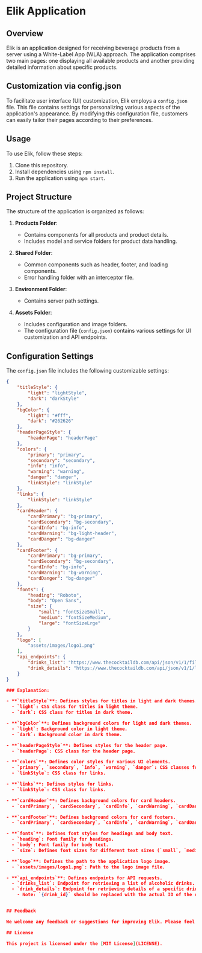 # Elik Application

## Overview

Elik is an application designed for receiving beverage products from a server using a White-Label App (WLA) approach. The application comprises two main pages: one displaying all available products and another providing detailed information about specific products.

## Customization via config.json

To facilitate user interface (UI) customization, Elik employs a `config.json` file. This file contains settings for personalizing various aspects of the application's appearance. By modifying this configuration file, customers can easily tailor their pages according to their preferences.

## Usage

To use Elik, follow these steps:

1. Clone this repository.
2. Install dependencies using `npm install`.
3. Run the application using `npm start`.

## Project Structure

The structure of the application is organized as follows:

1. **Products Folder**:
   - Contains components for all products and product details.
   - Includes model and service folders for product data handling.

2. **Shared Folder**:
   - Common components such as header, footer, and loading components.
   - Error handling folder with an interceptor file.

3. **Environment Folder**:
   - Contains server path settings.

4. **Assets Folder**:
   - Includes configuration and image folders.
   - The configuration file (`config.json`) contains various settings for UI customization and API endpoints.

## Configuration Settings

The `config.json` file includes the following customizable settings:

```json
{
    "titleStyle": {
        "light": "lightStyle",
        "dark": "darkStyle"
    },
    "bgColor": {
        "light": "#fff",
        "dark": "#262626"
    },
    "headerPageStyle": {
        "headerPage": "headerPage"
    },
    "colors": {
        "primary": "primary",
        "secondary": "secondary",
        "info": "info",
        "warning": "warning",
        "danger": "danger",
        "linkStyle": "linkStyle"
    },
    "links": {
        "linkStyle": "linkStyle"
    },
    "cardHeader": {
        "cardPrimary": "bg-primary",
        "cardSecondary": "bg-secondary",
        "cardInfo": "bg-info",
        "cardWarning": "bg-light-header",
        "cardDanger": "bg-danger"
    },
    "cardFooter": {
        "cardPrimary": "bg-primary",
        "cardSecondary": "bg-secondary",
        "cardInfo": "bg-info",
        "cardWarning": "bg-warning",
        "cardDanger": "bg-danger"
    },
    "fonts": {
        "heading": "Roboto",
        "body": "Open Sans",
        "size": {
            "small": "fontSizeSmall",
            "medium": "fontSizeMedium",
            "large": "fontSizeLrge"
        }
    },
    "logo": [
        "assets/images/logo1.png"
    ],
    "api_endpoints": {
        "drinks_list": "https://www.thecocktaildb.com/api/json/v1/1/filter.php?a=Alcoholic",
        "drink_details": "https://www.thecocktaildb.com/api/json/v1/1/lookup.php?i={drink_id}"
    }
}

### Explanation:

- **`titleStyle`**: Defines styles for titles in light and dark themes.
  - `light`: CSS class for titles in light theme.
  - `dark`: CSS class for titles in dark theme.

- **`bgColor`**: Defines background colors for light and dark themes.
  - `light`: Background color in light theme.
  - `dark`: Background color in dark theme.

- **`headerPageStyle`**: Defines styles for the header page.
  - `headerPage`: CSS class for the header page.

- **`colors`**: Defines color styles for various UI elements.
  - `primary`, `secondary`, `info`, `warning`, `danger`: CSS classes for different color styles.
  - `linkStyle`: CSS class for links.

- **`links`**: Defines styles for links.
  - `linkStyle`: CSS class for links.

- **`cardHeader`**: Defines background colors for card headers.
  - `cardPrimary`, `cardSecondary`, `cardInfo`, `cardWarning`, `cardDanger`: CSS classes for different card header colors.

- **`cardFooter`**: Defines background colors for card footers.
  - `cardPrimary`, `cardSecondary`, `cardInfo`, `cardWarning`, `cardDanger`: CSS classes for different card footer colors.

- **`fonts`**: Defines font styles for headings and body text.
  - `heading`: Font family for headings.
  - `body`: Font family for body text.
  - `size`: Defines font sizes for different text sizes (`small`, `medium`, `large`).

- **`logo`**: Defines the path to the application logo image.
  - `assets/images/logo1.png`: Path to the logo image file.

- **`api_endpoints`**: Defines endpoints for API requests.
  - `drinks_list`: Endpoint for retrieving a list of alcoholic drinks.
  - `drink_details`: Endpoint for retrieving details of a specific drink by ID.
    - Note: `{drink_id}` should be replaced with the actual ID of the drink.


## Feedback

We welcome any feedback or suggestions for improving Elik. Please feel free to open an issue or submit a pull request.

## License

This project is licensed under the [MIT License](LICENSE).


